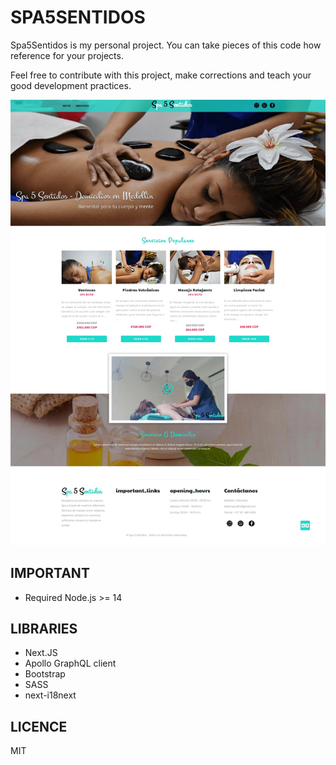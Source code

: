 # SPA5SENTIDOS

Spa5Sentidos is my personal project. You can take pieces of this code how reference for your projects.

Feel free to contribute with this project, make corrections and teach your good development practices.

![Screenshot](./.readme-statics/screenshot-project.jpg)

## IMPORTANT
[comment]: <> (- You can see the app in https://petgram.smarulanda97.vercel.app)
- Required Node.js >= 14

## LIBRARIES

* Next.JS
* Apollo GraphQL client
* Bootstrap
* SASS
* next-i18next

[comment]: <> (## INSTALLATION PROCESS)
[comment]: <> (* `cp .env.example .env` Create env vars file)
[comment]: <> (* `npm install` Install project dependencies)
[comment]: <> (* `npm run dev` Run development server and open http://localhost:8080)
[comment]: <> (* `npm run build`  For build a production build)

## LICENCE

MIT
